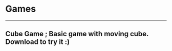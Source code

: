 # Games
-----------------------------
Cube Game ;
Basic game with moving cube.
Download to try it :)
-----------------------------

